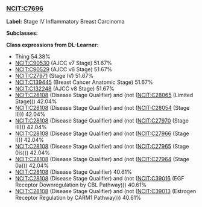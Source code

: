 
### [NCIT:C7696](http://purl.obolibrary.org/obo/NCIT_C7696)
**Label:** Stage IV Inflammatory Breast Carcinoma

**Subclasses:** 

**Class expressions from DL-Learner:**

- Thing 54.38%
- [NCIT:C90530](http://purl.obolibrary.org/obo/NCIT_C90530) (AJCC v7 Stage) 51.67%
- [NCIT:C90529](http://purl.obolibrary.org/obo/NCIT_C90529) (AJCC v6 Stage) 51.67%
- [NCIT:C27971](http://purl.obolibrary.org/obo/NCIT_C27971) (Stage IV) 51.67%
- [NCIT:C139445](http://purl.obolibrary.org/obo/NCIT_C139445) (Breast Cancer Anatomic Stage) 51.67%
- [NCIT:C132248](http://purl.obolibrary.org/obo/NCIT_C132248) (AJCC v8 Stage) 51.67%
- [NCIT:C28108](http://purl.obolibrary.org/obo/NCIT_C28108) (Disease Stage Qualifier) and (not ([NCIT:C28065](http://purl.obolibrary.org/obo/NCIT_C28065) (Limited Stage))) 42.04%
- [NCIT:C28108](http://purl.obolibrary.org/obo/NCIT_C28108) (Disease Stage Qualifier) and (not ([NCIT:C28054](http://purl.obolibrary.org/obo/NCIT_C28054) (Stage II))) 42.04%
- [NCIT:C28108](http://purl.obolibrary.org/obo/NCIT_C28108) (Disease Stage Qualifier) and (not ([NCIT:C27970](http://purl.obolibrary.org/obo/NCIT_C27970) (Stage III))) 42.04%
- [NCIT:C28108](http://purl.obolibrary.org/obo/NCIT_C28108) (Disease Stage Qualifier) and (not ([NCIT:C27966](http://purl.obolibrary.org/obo/NCIT_C27966) (Stage I))) 42.04%
- [NCIT:C28108](http://purl.obolibrary.org/obo/NCIT_C28108) (Disease Stage Qualifier) and (not ([NCIT:C27965](http://purl.obolibrary.org/obo/NCIT_C27965) (Stage 0is))) 42.04%
- [NCIT:C28108](http://purl.obolibrary.org/obo/NCIT_C28108) (Disease Stage Qualifier) and (not ([NCIT:C27964](http://purl.obolibrary.org/obo/NCIT_C27964) (Stage 0a))) 42.04%
- [NCIT:C28108](http://purl.obolibrary.org/obo/NCIT_C28108) (Disease Stage Qualifier) 40.61%
- [NCIT:C28108](http://purl.obolibrary.org/obo/NCIT_C28108) (Disease Stage Qualifier) and (not ([NCIT:C39016](http://purl.obolibrary.org/obo/NCIT_C39016) (EGF Receptor Downregulation by CBL Pathway))) 40.61%
- [NCIT:C28108](http://purl.obolibrary.org/obo/NCIT_C28108) (Disease Stage Qualifier) and (not ([NCIT:C39013](http://purl.obolibrary.org/obo/NCIT_C39013) (Estrogen Receptor Regulation by CARM1 Pathway))) 40.61%


